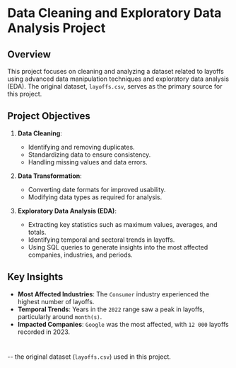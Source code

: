 # **Data Cleaning and Exploratory Data Analysis Project**

## Overview

This project focuses on cleaning and analyzing a dataset related to layoffs using advanced data manipulation techniques and exploratory data analysis (EDA). The original dataset, `layoffs.csv`, serves as the primary source for this project.

## Project Objectives

1. **Data Cleaning**:
   - Identifying and removing duplicates.
   - Standardizing data to ensure consistency.
   - Handling missing values and data errors.

2. **Data Transformation**:
   - Converting date formats for improved usability.
   - Modifying data types as required for analysis.

3. **Exploratory Data Analysis (EDA)**:
   - Extracting key statistics such as maximum values, averages, and totals.
   - Identifying temporal and sectoral trends in layoffs.
   - Using SQL queries to generate insights into the most affected companies, industries, and periods.

## Key Insights

- **Most Affected Industries**: The `Consumer` industry experienced the highest number of layoffs.
- **Temporal Trends**: Years in the `2022` range saw a peak in layoffs, particularly around `month(s)`.
- **Impacted Companies**: `Google` was the most affected, with `12 000` layoffs recorded in 2023.

#
--  the original dataset (`layoffs.csv`) used in this project.
